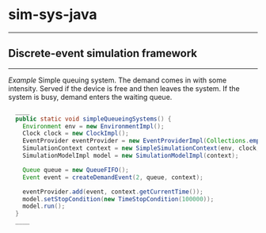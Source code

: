 # sim-sys-java

____

## Discrete-event simulation framework

____

*Example*
Simple queuing system. The demand comes in with some intensity. Served if the device is free and then leaves the system. If the system is busy, demand enters the waiting queue.

```java
  ____
  public static void simpleQueueingSystems() {
    Environment env = new EnvironmentImpl();
    Clock clock = new ClockImpl();
    EventProvider eventProvider = new EventProviderImpl(Collections.emptyList());
    SimulationContext context = new SimpleSimulationContext(env, clock, eventProvider);
    SimulationModelImpl model = new SimulationModelImpl(context);

    Queue queue = new QueueFIFO();
    Event event = createDemandEvent(2, queue, context);

    eventProvider.add(event, context.getCurrentTime());
    model.setStopCondition(new TimeStopCondition(100000));
    model.run();
  } 
  ____
```
